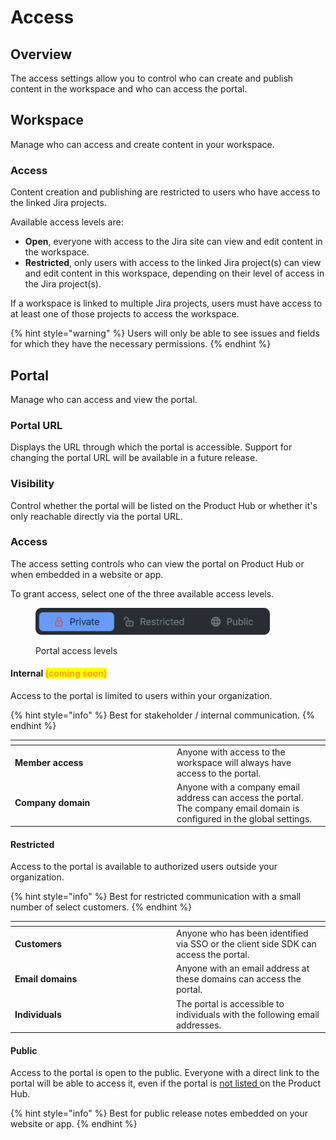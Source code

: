 # Access

## Overview

The access settings allow you to control who can create and publish content in the workspace and who can access the portal.&#x20;

## Workspace&#x20;

Manage who can access and create content in your workspace.&#x20;

### Access

Content creation and publishing are restricted to users who have access to the linked Jira projects.

Available access levels are:

* **Open**, everyone with access to the Jira site can view and edit content in the workspace.&#x20;
* **Restricted**, only users with access to the linked Jira project(s) can view and edit content in this workspace, depending on their level of access in the Jira project(s).&#x20;

If a workspace is linked to multiple Jira projects, users must have access to at least one of those projects to access the workspace.

{% hint style="warning" %}
Users will only be able to see issues and fields for which they have the necessary permissions.
{% endhint %}

## Portal&#x20;

Manage who can access and view the portal.&#x20;

### Portal URL

Displays the URL through which the portal is accessible. Support for changing the portal URL will be available in a future release.

### Visibility

Control whether the portal will be listed on the Product Hub or whether it's only reachable directly via the portal URL.&#x20;

### Access

The access setting controls who can view the portal on Product Hub or when embedded in a website or app.

To grant access,  select one of the three available access levels.

<figure><img src="../../.gitbook/assets/Portals - Access level.png" alt="" width="375"><figcaption><p>Portal access levels</p></figcaption></figure>

#### Internal <mark style="color:orange;">(coming soon)</mark>

Access to the portal is limited to users within your organization.&#x20;

{% hint style="info" %}
Best for stakeholder / internal communication.
{% endhint %}

<table data-header-hidden><thead><tr><th width="245"></th><th></th></tr></thead><tbody><tr><td><strong>Member access</strong></td><td>Anyone with access to the workspace will always have access to the portal.  </td></tr><tr><td><strong>Company domain</strong></td><td>Anyone with a company email address can access the portal. The company email domain is configured in the global settings.</td></tr></tbody></table>

#### Restricted

Access to the portal is available to authorized users outside your organization.

{% hint style="info" %}
Best for restricted communication with a small number of select customers.&#x20;
{% endhint %}

<table data-header-hidden><thead><tr><th width="244"></th><th></th></tr></thead><tbody><tr><td><strong>Customers</strong></td><td>Anyone who has been identified via SSO or the client side SDK can access the portal.</td></tr><tr><td><strong>Email domains</strong></td><td>Anyone with an email address at these domains can access the portal.</td></tr><tr><td><strong>Individuals</strong></td><td>The portal is accessible to individuals with the following email addresses.</td></tr></tbody></table>

#### Public

Access to the portal is open to the public. Everyone with a direct link to the portal will be able to access it, even if the portal is [not listed ](access.md#visibility)on the Product Hub.&#x20;

{% hint style="info" %}
Best for public release notes embedded on your website or app.
{% endhint %}
